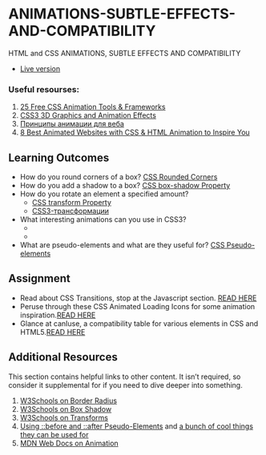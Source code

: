 # ANIMATIONS-SUBTLE-EFFECTS-AND-COMPATIBILITY
HTML and CSS ANIMATIONS, SUBTLE EFFECTS AND COMPATIBILITY
  * [Live version](https://anna-myzukina.github.io/ANIMATIONS-SUBTLE-EFFECTS-AND-COMPATIBILITY/)

### Useful resourses: 
1. [25 Free CSS Animation Tools & Frameworks](https://speckyboy.com/css-animation/)
2. [CSS3 3D Graphics and Animation Effects](https://www.youtube.com/watch?v=sI92lKPJr-E)
3. [Принципы анимации для веба](https://habr.com/ru/company/htmlacademy/blog/255583/)
4. [8 Best Animated Websites with CSS & HTML Animation to Inspire You](https://www.mockplus.com/blog/post/best-animated-websites)
## Learning Outcomes
- How do you round corners of a box? [CSS Rounded Corners](https://www.w3schools.com/css/css3_borders.asp)
- How do you add a shadow to a box? [CSS box-shadow Property](https://www.w3schools.com/cssref/css3_pr_box-shadow.asp)
- How do you rotate an element a specified amount?
  * [CSS transform Property](https://www.w3schools.com/cssref/css3_pr_transform.asp)
  * [CSS3-трансформации](https://html5book.ru/css3-transform/)
- What interesting animations can you use in CSS3?
  * []()
  * []()
- What are pseudo-elements and what are they useful for? [CSS Pseudo-elements](https://www.w3schools.com/css/css_pseudo_elements.asp)
## Assignment
- Read about CSS Transitions, stop at the Javascript section. [READ HERE](https://developer.mozilla.org/en-US/docs/Web/CSS/CSS_Transitions/Using_CSS_transitions)
- Peruse through these CSS Animated Loading Icons for some animation inspiration.[READ HERE](https://tobiasahlin.com/spinkit/)
- Glance at canIuse, a compatibility table for various elements in CSS and HTML5.[READ HERE](https://caniuse.com/)
## Additional Resources
This section contains helpful links to other content. 
It isn’t required, so consider it supplemental for if you need to dive deeper into something.

1. [W3Schools on Border Radius](https://www.w3schools.com/css/css3_borders.asp)
2. [W3Schools on Box Shadow](https://www.w3schools.com/css/css3_shadows.asp)
3. [W3Schools on Transforms](https://www.w3schools.com/css/css3_2dtransforms.asp)
4. [Using ::before and ::after Pseudo-Elements](https://css-tricks.com/almanac/selectors/a/after-and-before/) and [a bunch of cool things they can be used for](https://css-tricks.com/pseudo-element-roundup/)
5. [MDN Web Docs on Animation](https://developer.mozilla.org/en-US/docs/Web/CSS/animation)
